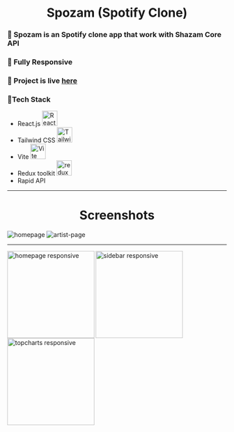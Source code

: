 <h1 align="center">Spozam (Spotify Clone)</h1>

<h3>🔵 Spozam is an Spotify clone app that work with Shazam Core API</h3>
<h3>🔵 Fully Responsive</h3>
<h3>🔵 Project is live <a href="https://spozam.netlify.app/">here</a></h3>

<h3>🔵Tech Stack</h3>
<ul>
<li>React.js <img src="https://github.com/get-icon/geticon/raw/master/icons/react.svg" alt="React" width="35px" height="35px"></li>
<li>Tailwind CSS <img src="https://github.com/get-icon/geticon/raw/master/icons/tailwindcss-icon.svg" alt="Tailwind CSS" width="35px" height="35px"></li>
<li>Vite <img src="https://github.com/get-icon/geticon/raw/master/icons/vite.svg" alt="Vite" width="35px" height="35px"></li>
<li>Redux toolkit <img src="https://github.com/get-icon/geticon/raw/master/icons/redux.svg" alt="redux" width="35px" height="35px"></li>
<li>Rapid API</li>
</ul>

<hr>

<h1 align="center">Screenshots</h1>

<img src="https://res.cloudinary.com/dhe2rvexr/image/upload/v1667991707/Spozam/Screenshot_2022-11-09_at_12-57-35_Lyriks_tj2z6z.png" alt="homepage">
<img src="https://res.cloudinary.com/dhe2rvexr/image/upload/v1667991704/Spozam/Screenshot_2022-11-09_at_12-58-21_Lyriks_spfgk2.png" alt="artist-page">
<hr>
<img src="https://res.cloudinary.com/dhe2rvexr/image/upload/v1667991704/Spozam/spozam.netlify.app__iPhone_6_7_8_2_t2gy1u.png" alt="homepage responsive" align="left" width="200" heigth="400">
<img src="https://res.cloudinary.com/dhe2rvexr/image/upload/v1667991707/Spozam/spozam.netlify.app__iPhone_6_7_8_1_zyfunv.png" alt="sidebar responsive" align="left" width="200" heigth="400">
<img src="https://res.cloudinary.com/dhe2rvexr/image/upload/v1667991704/Spozam/spozam.netlify.app__iPhone_6_7_8_2_t2gy1u.png" alt="topcharts responsive" align="center" width="200" heigth="400">